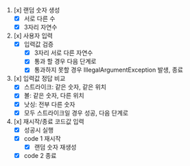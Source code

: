 1. [x] 랜덤 숫자 생성
    - [x] 서로 다른 수
    - [x] 3자리 자연수
2. [x] 사용자 입력
    - [x] 입력값 검증
        - [x] 3자리 서로 다른 자연수
        - [x] 통과 할 경우 다음 단계로
        - [x] 통과하지 못할 경우 IllegalArgumentException 발생, 종료
3. [x] 입력값 정답 비교
    - [x] 스트라이크: 같은 숫자, 같은 위치
    - [x] 볼: 같은 숫자, 다른 위치
    - [x] 낫싱: 전부 다른 숫자
    - [x] 모두 스트라이크일 경우 성공, 다음 단계로
4. [x] 재시작/종료 코드값 입력
    - [x] 성공시 실행
    - [x] code 1 재시작
      - [x] 랜덤 숫자 재생성
    - [x] code 2 종료